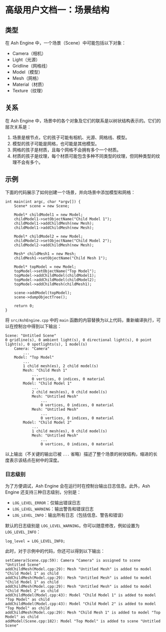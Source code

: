 # 高级用户文档一：场景结构

## 类型

在 Ash Engine 中，一个场景（Scene）中可能包括以下对象：

* Camera（相机）
* Light（光源）
* Gridline（网格线）
* Model（模型）
* Mesh（网格）
* Material（材质）
* Texture（纹理）

## 关系

在 Ash Engine 中，场景中的各个对象及它们的联系是以树状结构表示的。它们的层次关系是：

1. 场景是根节点，它的孩子可能有相机、光源、网格线、模型。
2. 模型的孩子可能是网格，也可能是其他模型。
3. 网格的孩子是材质，且每个网格不会拥有多个一个材质。
4. 材质的孩子是纹理，每个材质可能包含多种不同类型的纹理，但同种类型的纹理不会有多个。

## 示例

下面的代码展示了如何创建一个场景，并向场景中添加模型和网格：

```
int main(int argc, char *argv[]) {
    Scene* scene = new Scene;

    Model* childModel1 = new Model;
    childModel1->setObjectName("Child Model 1");
    childModel1->addChildMesh(new Mesh);
    childModel1->addChildMesh(new Mesh);

    Model* childModel2 = new Model;
    childModel2->setObjectName("Child Model 2");
    childModel2->addChildMesh(new Mesh);

    Mesh* childMesh1 = new Mesh;
    childMesh1->setObjectName("Child Mesh 1");

    Model* topModel = new Model;
    topModel->setObjectName("Top Model");
    topModel->addChildModel(childModel1);
    topModel->addChildModel(childModel2);
    topModel->addChildMesh(childMesh1);

    scene->addModel(topModel);
    scene->dumpObjectTree();

    return 0;
}
```

将 `src/AshEngine.cpp` 中的 `main` 函数的内容替换为以上代码，重新编译执行，可以在控制台中得到以下输出：

```
Scene: "Untitled Scene"
0 gridline(s), 0 ambient light(s), 0 directional light(s), 0 point light(s), 0 spotlights(s), 1 model(s)
    Camera: "Camera"
        ...
    Model: "Top Model"
        ...
        1 child mesh(es), 2 child model(s)
        Mesh: "Child Mesh 1"
            ...
            0 vertices, 0 indices, 0 material
        Model: "Child Model 1"
            ...
            2 child mesh(es), 0 child model(s)
            Mesh: "Untitled Mesh"
                ...
                0 vertices, 0 indices, 0 material
            Mesh: "Untitled Mesh"
                ...
                0 vertices, 0 indices, 0 material
        Model: "Child Model 2"
            ...
            1 child mesh(es), 0 child model(s)
            Mesh: "Untitled Mesh"
                ...
                0 vertices, 0 indices, 0 material
```

以上输出（不关键的输出已被 `...` 省略）描述了整个场景的树状结构，缩进的长度表示该结点在树中的深度。

### 日志级别

为了方便调试，Ash Engine 会在运行时在控制台输出日志信息。此外，Ash Engine 还支持三种日志级别，分别是：

* `LOG_LEVEL_ERROR`：仅输出错误日志
* `LOG_LEVEL_WARNING`：输出警告和错误日志
* `LOG_LEVEL_INFO`：输出所有日志（包括信息、警告和错误）

默认的日志级别是 `LOG_LEVEL_WARNING`，你可以随意修改，例如设置为 `LOG_LEVEL_INFO`：

```
log_level = LOG_LEVEL_INFO;
```

此时，对于示例中的代码，你还可以得到以下输出：

```
setCamera(Scene.cpp:59): Camera "Camera" is assigned to scene "Untitled Scene"
addChildMesh(Model.cpp:29): Mesh "Untitled Mesh" is added to model "Child Model 1" as child
addChildMesh(Model.cpp:29): Mesh "Untitled Mesh" is added to model "Child Model 1" as child
addChildMesh(Model.cpp:29): Mesh "Untitled Mesh" is added to model "Child Model 2" as child
addChildModel(Model.cpp:43): Model "Child Model 1" is added to model "Top Model" as child
addChildModel(Model.cpp:43): Model "Child Model 2" is added to model "Top Model" as child
addChildMesh(Model.cpp:29): Mesh "Child Mesh 1" is added to model "Top Model" as child
addModel(Scene.cpp:182): Model "Top Model" is added to scene "Untitled Scene"
```